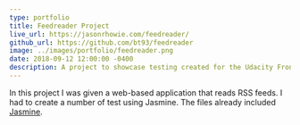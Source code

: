 ```yaml
---
type: portfolio
title: Feedreader Project
live_url: https://jasonrhowie.com/feedreader/
github_url: https://github.com/bt93/feedreader
image: ../images/portfolio/feedreader.png
date: 2018-09-12 12:00:00 -0400
description: A project to showcase testing created for the Udacity Front-End Web Development Nanodegree.
---
```

In this project I was given a web-based application that reads RSS feeds. I had to create a number of test using Jasmine. The files already included [Jasmine](https://jasmine.github.io/).
